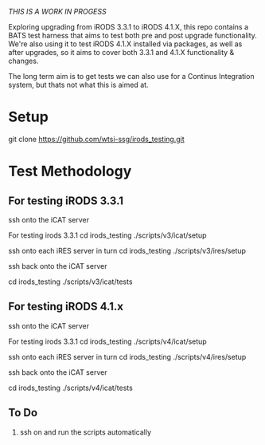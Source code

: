 
*THIS IS A WORK IN PROGESS*

Exploring upgrading from iRODS 3.3.1 to iRODS 4.1.X, this repo contains a BATS test 
harness that aims to test both pre and post upgrade functionality. We're also using it to test iRODS 4.1.X installed via packages, as well as after upgrades, so it aims to cover both 3.3.1 and 4.1.X functionality & changes.

The long term aim is to get tests we can also use for a Continus Integration system, but thats not what this is aimed at.


Setup
=====

git clone https://github.com/wtsi-ssg/irods_testing.git

Test Methodology
================

For testing iRODS 3.3.1
-----------------------

ssh onto the iCAT server

For testing irods 3.3.1
cd irods_testing
./scripts/v3/icat/setup


ssh onto each iRES server in turn
cd irods_testing
./scripts/v3/ires/setup

ssh back onto the iCAT server 

cd irods_testing
./scripts/v3/icat/tests



For testing iRODS 4.1.x
-----------------------

ssh onto the iCAT server

For testing irods 3.3.1
cd irods_testing
./scripts/v4/icat/setup


ssh onto each iRES server in turn
cd irods_testing
./scripts/v4/ires/setup

ssh back onto the iCAT server 

cd irods_testing
./scripts/v4/icat/tests

To Do
-----

  1. ssh on and run the scripts automatically
